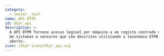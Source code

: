 ```yaml
---
category:
  - sensor__tech
name: API DTPR
id: dtpr_api
description: >-
  A API DTPR fornece acesso legível por máquina a um registo centrado no local
  de sistemas e sensores que são descritos utilizando a taxonomia DTPR de código
  aberto.
icon: /dtpr-icons/dtpr_api.svg
---
```


